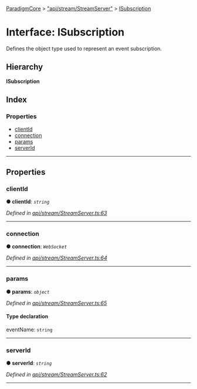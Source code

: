 [ParadigmCore](../README.md) > ["api/stream/StreamServer"](../modules/_api_stream_streamserver_.md) > [ISubscription](../interfaces/_api_stream_streamserver_.isubscription.md)

# Interface: ISubscription

Defines the object type used to represent an event subscription.

## Hierarchy

**ISubscription**

## Index

### Properties

* [clientId](_api_stream_streamserver_.isubscription.md#clientid)
* [connection](_api_stream_streamserver_.isubscription.md#connection)
* [params](_api_stream_streamserver_.isubscription.md#params)
* [serverId](_api_stream_streamserver_.isubscription.md#serverid)

---

## Properties

<a id="clientid"></a>

###  clientId

**● clientId**: *`string`*

*Defined in [api/stream/StreamServer.ts:63](https://github.com/paradigmfoundation/paradigmcore/blob/4512cec/src/api/stream/StreamServer.ts#L63)*

___
<a id="connection"></a>

###  connection

**● connection**: *`WebSocket`*

*Defined in [api/stream/StreamServer.ts:64](https://github.com/paradigmfoundation/paradigmcore/blob/4512cec/src/api/stream/StreamServer.ts#L64)*

___
<a id="params"></a>

###  params

**● params**: *`object`*

*Defined in [api/stream/StreamServer.ts:65](https://github.com/paradigmfoundation/paradigmcore/blob/4512cec/src/api/stream/StreamServer.ts#L65)*

#### Type declaration

 eventName: `string`

___
<a id="serverid"></a>

###  serverId

**● serverId**: *`string`*

*Defined in [api/stream/StreamServer.ts:62](https://github.com/paradigmfoundation/paradigmcore/blob/4512cec/src/api/stream/StreamServer.ts#L62)*

___

